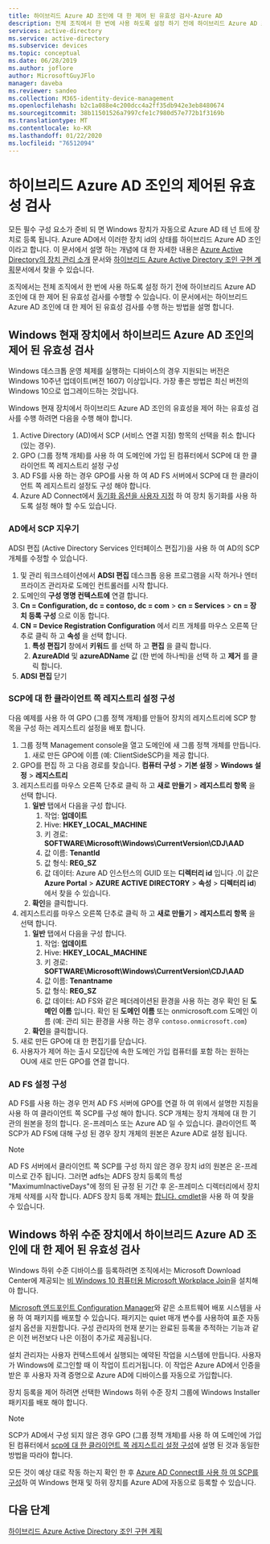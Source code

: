 ```yaml
---
title: 하이브리드 Azure AD 조인에 대 한 제어 된 유효성 검사-Azure AD
description: 전체 조직에서 한 번에 사용 하도록 설정 하기 전에 하이브리드 Azure AD 조인에 대 한 제어 된 유효성 검사를 수행 하는 방법을 알아봅니다.
services: active-directory
ms.service: active-directory
ms.subservice: devices
ms.topic: conceptual
ms.date: 06/28/2019
ms.author: joflore
author: MicrosoftGuyJFlo
manager: daveba
ms.reviewer: sandeo
ms.collection: M365-identity-device-management
ms.openlocfilehash: b2c1a088e4c200dcc4a2ff35db942e3eb8480674
ms.sourcegitcommit: 38b11501526a7997cfe1c7980d57e772b1f3169b
ms.translationtype: MT
ms.contentlocale: ko-KR
ms.lasthandoff: 01/22/2020
ms.locfileid: "76512094"
---
```

# <a name="controlled-validation-of-hybrid-azure-ad-join"></a>하이브리드 Azure AD 조인의 제어된 유효성 검사

모든 필수 구성 요소가 준비 되 면 Windows 장치가 자동으로 Azure AD 테 넌 트에 장치로 등록 됩니다. Azure AD에서 이러한 장치 id의 상태를 하이브리드 Azure AD 조인 이라고 합니다. 이 문서에서 설명 하는 개념에 대 한 자세한 내용은 [Azure Active Directory의 장치 관리 소개](overview.md) 문서와 [하이브리드 Azure Active Directory 조인 구현 계획](hybrid-azuread-join-plan.md)문서에서 찾을 수 있습니다.

조직에서는 전체 조직에서 한 번에 사용 하도록 설정 하기 전에 하이브리드 Azure AD 조인에 대 한 제어 된 유효성 검사를 수행할 수 있습니다. 이 문서에서는 하이브리드 Azure AD 조인에 대 한 제어 된 유효성 검사를 수행 하는 방법을 설명 합니다.

## <a name="controlled-validation-of-hybrid-azure-ad-join-on-windows-current-devices"></a>Windows 현재 장치에서 하이브리드 Azure AD 조인의 제어 된 유효성 검사

Windows 데스크톱 운영 체제를 실행하는 디바이스의 경우 지원되는 버전은 Windows 10주년 업데이트(버전 1607) 이상입니다. 가장 좋은 방법은 최신 버전의 Windows 10으로 업그레이드하는 것입니다.

Windows 현재 장치에서 하이브리드 Azure AD 조인의 유효성을 제어 하는 유효성 검사를 수행 하려면 다음을 수행 해야 합니다.

1. Active Directory (AD)에서 SCP (서비스 연결 지점) 항목의 선택을 취소 합니다 (있는 경우).
1. GPO (그룹 정책 개체)를 사용 하 여 도메인에 가입 된 컴퓨터에서 SCP에 대 한 클라이언트 쪽 레지스트리 설정 구성
1. AD FS를 사용 하는 경우 GPO를 사용 하 여 AD FS 서버에서 SCP에 대 한 클라이언트 쪽 레지스트리 설정도 구성 해야 합니다.  
1. Azure AD Connect에서 [동기화 옵션을 사용자 지정](../hybrid/how-to-connect-post-installation.md#additional-tasks-available-in-azure-ad-connect) 하 여 장치 동기화를 사용 하도록 설정 해야 할 수도 있습니다. 


### <a name="clear-the-scp-from-ad"></a>AD에서 SCP 지우기

ADSI 편집 (Active Directory Services 인터페이스 편집기)을 사용 하 여 AD의 SCP 개체를 수정할 수 있습니다.

1. 및 관리 워크스테이션에서 **ADSI 편집** 데스크톱 응용 프로그램을 시작 하거나 엔터프라이즈 관리자로 도메인 컨트롤러를 시작 합니다.
1. 도메인의 **구성 명명 컨텍스트에** 연결 합니다.
1. **Cn = Configuration, dc = contoso, dc = com** > **cn = Services** > **cn = 장치 등록 구성** 으로 이동 합니다.
1. **CN = Device Registration Configuration** 에서 리프 개체를 마우스 오른쪽 단추로 클릭 하 고 **속성** 을 선택 합니다.
   1. **특성 편집기** 창에서 **키워드** 를 선택 하 고 **편집** 을 클릭 합니다.
   1. **AzureADId** 및 **azureADName** 값 (한 번에 하나씩)을 선택 하 고 **제거** 를 클릭 합니다.
1. **ADSI 편집** 닫기


### <a name="configure-client-side-registry-setting-for-scp"></a>SCP에 대 한 클라이언트 쪽 레지스트리 설정 구성

다음 예제를 사용 하 여 GPO (그룹 정책 개체)를 만들어 장치의 레지스트리에 SCP 항목을 구성 하는 레지스트리 설정을 배포 합니다.

1. 그룹 정책 Management console을 열고 도메인에 새 그룹 정책 개체를 만듭니다.
   1. 새로 만든 GPO에 이름 (예: ClientSideSCP)을 제공 합니다.
1. GPO를 편집 하 고 다음 경로를 찾습니다. **컴퓨터 구성** > **기본 설정** > **Windows 설정** > **레지스트리**
1. 레지스트리를 마우스 오른쪽 단추로 클릭 하 고 **새로 만들기** > **레지스트리 항목** 을 선택 합니다.
   1. **일반** 탭에서 다음을 구성 합니다.
      1. 작업: **업데이트**
      1. Hive: **HKEY_LOCAL_MACHINE**
      1. 키 경로: **SOFTWARE\Microsoft\Windows\CurrentVersion\CDJ\AAD**
      1. 값 이름: **TenantId**
      1. 값 형식: **REG_SZ**
      1. 값 데이터: Azure AD 인스턴스의 GUID 또는 **디렉터리 id** 입니다 .이 값은 **Azure Portal** > **AZURE ACTIVE DIRECTORY** > **속성** > **디렉터리 id**)에서 찾을 수 있습니다.
   1. **확인**을 클릭합니다.
1. 레지스트리를 마우스 오른쪽 단추로 클릭 하 고 **새로 만들기** > **레지스트리 항목** 을 선택 합니다.
   1. **일반** 탭에서 다음을 구성 합니다.
      1. 작업: **업데이트**
      1. Hive: **HKEY_LOCAL_MACHINE**
      1. 키 경로: **SOFTWARE\Microsoft\Windows\CurrentVersion\CDJ\AAD**
      1. 값 이름: **Tenantname**
      1. 값 형식: **REG_SZ**
      1. 값 데이터: AD FS와 같은 페더레이션된 환경을 사용 하는 경우 확인 된 **도메인 이름** 입니다. 확인 된 **도메인 이름** 또는 onmicrosoft.com 도메인 이름 (예: 관리 되는 환경을 사용 하는 경우 `contoso.onmicrosoft.com`)
   1. **확인**을 클릭합니다.
1. 새로 만든 GPO에 대 한 편집기를 닫습니다.
1. 사용자가 제어 하는 출시 모집단에 속한 도메인 가입 컴퓨터를 포함 하는 원하는 OU에 새로 만든 GPO를 연결 합니다.

### <a name="configure-ad-fs-settings"></a>AD FS 설정 구성

AD FS를 사용 하는 경우 먼저 AD FS 서버에 GPO를 연결 하 여 위에서 설명한 지침을 사용 하 여 클라이언트 쪽 SCP를 구성 해야 합니다. SCP 개체는 장치 개체에 대 한 기관의 원본을 정의 합니다. 온-프레미스 또는 Azure AD 일 수 있습니다. 클라이언트 쪽 SCP가 AD FS에 대해 구성 된 경우 장치 개체의 원본은 Azure AD로 설정 됩니다.

> [!NOTE]
> AD FS 서버에서 클라이언트 쪽 SCP를 구성 하지 않은 경우 장치 id의 원본은 온-프레미스로 간주 됩니다. 그러면 adfs는 ADFS 장치 등록의 특성 "MaximumInactiveDays"에 정의 된 규정 된 기간 후 온-프레미스 디렉터리에서 장치 개체 삭제를 시작 합니다. ADFS 장치 등록 개체는 [합니다. cmdlet](https://docs.microsoft.com/powershell/module/adfs/get-adfsdeviceregistration?view=win10-ps)을 사용 하 여 찾을 수 있습니다.

## <a name="controlled-validation-of-hybrid-azure-ad-join-on-windows-down-level-devices"></a>Windows 하위 수준 장치에서 하이브리드 Azure AD 조인에 대 한 제어 된 유효성 검사

Windows 하위 수준 디바이스를 등록하려면 조직에서는 Microsoft Download Center에 제공되는 [비 Windows 10 컴퓨터용 Microsoft Workplace Join](https://www.microsoft.com/download/details.aspx?id=53554)을 설치해야 합니다.

 [Microsoft 엔드포인트 Configuration Manager](https://docs.microsoft.com/configmgr/)와 같은 소프트웨어 배포 시스템을 사용 하 여 패키지를 배포할 수 있습니다. 패키지는 quiet 매개 변수를 사용하여 표준 자동 설치 옵션을 지원합니다. 구성 관리자의 현재 분기는 완료된 등록을 추적하는 기능과 같은 이전 버전보다 나은 이점이 추가로 제공됩니다.

설치 관리자는 사용자 컨텍스트에서 실행되는 예약된 작업을 시스템에 만듭니다. 사용자가 Windows에 로그인할 때 이 작업이 트리거됩니다. 이 작업은 Azure AD에서 인증을 받은 후 사용자 자격 증명으로 Azure AD에 디바이스를 자동으로 가입합니다.

장치 등록을 제어 하려면 선택한 Windows 하위 수준 장치 그룹에 Windows Installer 패키지를 배포 해야 합니다.

> [!NOTE]
> SCP가 AD에서 구성 되지 않은 경우 GPO (그룹 정책 개체)를 사용 하 여 도메인에 가입 된 컴퓨터에서 [scp에 대 한 클라이언트 쪽 레지스트리 설정 구성](#configure-client-side-registry-setting-for-scp)에 설명 된 것과 동일한 방법을 따라야 합니다.


모든 것이 예상 대로 작동 하는지 확인 한 후 [Azure AD Connect를 사용 하 여 SCP를 구성](hybrid-azuread-join-managed-domains.md#configure-hybrid-azure-ad-join)하 여 Windows 현재 및 하위 장치를 Azure AD에 자동으로 등록할 수 있습니다.

## <a name="next-steps"></a>다음 단계

[하이브리드 Azure Active Directory 조인 구현 계획](hybrid-azuread-join-plan.md)
